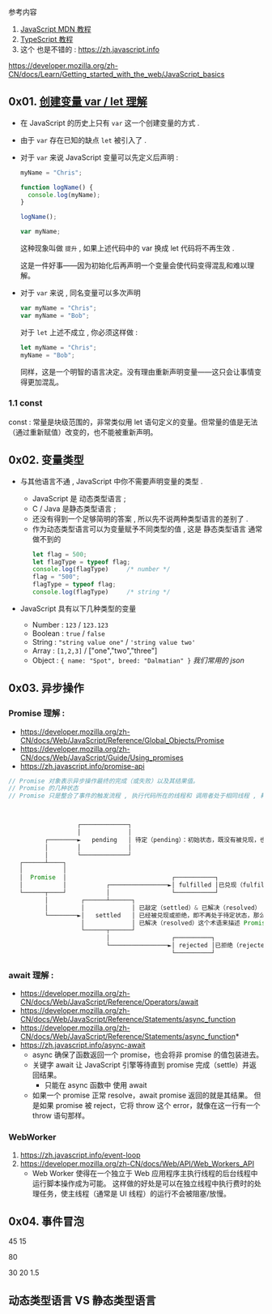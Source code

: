 参考内容
1. [JavaScript MDN 教程](https://developer.mozilla.org/zh-CN/docs/Learn/Getting_started_with_the_web/JavaScript_basics)
2. [TypeScript 教程](https://www.typescriptlang.org/docs/handbook/intro.html)
3. 这个 也是不错的 : https://zh.javascript.info


https://developer.mozilla.org/zh-CN/docs/Learn/Getting_started_with_the_web/JavaScript_basics

## 0x01. [创建变量 var / let 理解](https://developer.mozilla.org/zh-CN/docs/Learn/JavaScript/First_steps/Variables#var_与_let_的区别)

- 在 JavaScript 的历史上只有 `var` 这一个创建变量的方式 . 
- 由于 `var` 存在已知的缺点 `let` 被引入了 . 

- 对于 `var` 来说 JavaScript 变量可以先定义后声明 : 
  ```JavaScript
  myName = "Chris";

  function logName() {
    console.log(myName);
  }

  logName();

  var myName;
  ``` 
  这种现象叫做 `提升` , 如果上述代码中的 var 换成 let 代码将不再生效 . 
  
  这是一件好事——因为初始化后再声明一个变量会使代码变得混乱和难以理解。


- 对于 `var` 来说 , 同名变量可以多次声明
  ```JavaScript
  var myName = "Chris";
  var myName = "Bob";
  ```
  对于 `let` 上述不成立 , 你必须这样做 :
  ```JavaScript
  let myName = "Chris";
  myName = "Bob";
  ```
  同样，这是一个明智的语言决定。没有理由重新声明变量——这只会让事情变得更加混乱。

### 1.1 const
const : 常量是块级范围的，非常类似用 let 语句定义的变量。但常量的值是无法（通过重新赋值）改变的，也不能被重新声明。




## 0x02. 变量类型

- 与其他语言不通 , JavaScript 中你不需要声明变量的类型 . 
  - JavaScript 是 动态类型语言 ; 
  - C / Java 是静态类型语言 ; 
  - 还没有得到一个足够简明的答案 , 所以先不说两种类型语言的差别了 . 
  - 作为动态类型语言可以为变量赋予不同类型的值 , 这是 静态类型语言 通常做不到的
    ```JavaScript
    let flag = 500;
    let flagType = typeof flag;
    console.log(flagType)     /* number */
    flag = "500";
    flagType = typeof flag;
    console.log(flagType)     /* string */
    ```

- JavaScript 具有以下几种类型的变量 
  - Number : `123` / `123.123`
  - Boolean : `true` / `false`
  - String : `"string value one"` / `'string value two'`
  - Array : `[1,2,3]` / ["one","two","three"]
  - Object : `{ name: "Spot", breed: "Dalmatian" }`  _我们常用的 json_


## 0x03. 异步操作

### Promise 理解 : 
- https://developer.mozilla.org/zh-CN/docs/Web/JavaScript/Reference/Global_Objects/Promise
- https://developer.mozilla.org/zh-CN/docs/Web/JavaScript/Guide/Using_promises
- https://zh.javascript.info/promise-api

```TypeScript
// Promise 对象表示异步操作最终的完成（或失败）以及其结果值。
// Promise 的几种状态
// Promise 只是整合了事件的触发流程 , 执行代码所在的线程和 调用者处于相同线程 , 耗时任务还是应该配合 Worker 共同完成



                   ┌─────────────┐
                   │             │
          ┌────────►   pending   │ 待定（pending）：初始状态，既没有被兑现，也没有被拒绝。
          │        │             │
          │        └─────────────┘
   ┌──────┴────┐
   │           │
   │  Promise  │                             ┌───────────┐
   │           │           ┌────────────────►│ fulfilled │已兑现（fulfilled）：意味着操作成功完成。
   └──────┬────┘           │                 └───────────┘
          │         ┌──────┴──────┐
          │         │             │ 已敲定（settled）& 已解决（resolved） 含义相同
          └────────►│   settled   │ 已经被兑现或拒绝，即不再处于待定状态，那么则称之为已敲定（settled）。
                    │             │ 已解决（resolved）这个术语来描述 Promise——这意味着该 Promise 已经敲定
                    └──────┬──────┘
                           │                 ┌──────────┐
                           └────────────────►│ rejected │已拒绝（rejected）：意味着操作失败。
                                             └──────────┘
```




### await 理解 : 
- https://developer.mozilla.org/zh-CN/docs/Web/JavaScript/Reference/Operators/await
- https://developer.mozilla.org/zh-CN/docs/Web/JavaScript/Reference/Statements/async_function
- https://developer.mozilla.org/zh-CN/docs/Web/JavaScript/Reference/Statements/async_function*
- https://zh.javascript.info/async-await
  - async 确保了函数返回一个 promise，也会将非 promise 的值包装进去。
  - 关键字 await 让 JavaScript 引擎等待直到 promise 完成（settle）并返回结果。
     - 只能在 async 函数中 使用 await
  - 如果一个 promise 正常 resolve，await promise 返回的就是其结果。
    但是如果 promise 被 reject，它将 throw 这个 error，就像在这一行有一个 throw 语句那样。 





### WebWorker 
1. https://zh.javascript.info/event-loop
2. https://developer.mozilla.org/zh-CN/docs/Web/API/Web_Workers_API
   - Web Worker 使得在一个独立于 Web 应用程序主执行线程的后台线程中运行脚本操作成为可能。
     这样做的好处是可以在独立线程中执行费时的处理任务，使主线程（通常是 UI 线程）的运行不会被阻塞/放慢。


## 0x04. 事件冒泡




45
15

80

30
20
1.5
































## 动态类型语言 VS 静态类型语言
